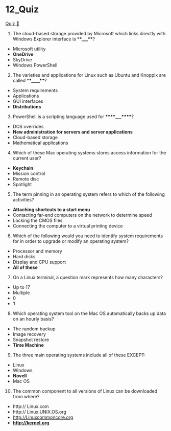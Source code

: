 # 12_Quiz

[Quiz &#128279;](https://alison.com/topic/learn/84259/review-quiz)

1. The cloud-based storage provided by Microsoft which links directly with Windows Explorer interface is \***\*\_\_\_\*\***?

- Microsoft utility
- **OneDrive**
- SkyDrive
- Windows PowerShell

2. The varieties and applications for Linux such as Ubuntu and Knoppix are called \***\*\_\_\_\_\*\***?

- System requirements
- Applications
- GUI interfaces
- **Distributions**

3. PowerShell is a scripting language used for **\*\*\*\***\_\_\_**\*\*\*\***?

- DOS overrides
- **New administration for servers and server applications**
- Cloud-based storage
- Mathematical applications

4. Which of these Mac operating systems stores access information for the current user?

- **Keychain**
- Mission control
- Remote disc
- Spotlight

5. The term pinning in an operating system refers to which of the following activities?

- **Attaching shortcuts to a start menu**
- Contacting far-end computers on the network to determine speed
- Locking the CMOS files
- Connecting the computer to a virtual printing device

6. Which of the following would you need to identify system requirements for in order to upgrade or modify an operating system?

- Processor and memory
- Hard disks
- Display and CPU support
- **All of these**

7. On a Linux terminal, a question mark represents how many characters?

- Up to 17
- Multiple
- 0
- **1**

8. Which operating system tool on the Mac OS automatically backs up data on an hourly basis?

- The random backup
- Image recovery
- Snapshot restore
- **Time Machine**

9. The three main operating systems include all of these EXCEPT:

- Linux
- Windows
- **Novell**
- Mac OS

10. The common component to all versions of Linux can be downloaded from where?

- http:// Linux.com
- http:// Linux.UNIX.OS.org
- http://Linuxcommoncore.org
- **http://kernel.org**
